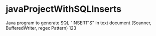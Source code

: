 # javaProjectWithSQLInserts
Java program to generate SQL "INSERT'S" in text document (Scanner, BufferedWriter, regex Pattern)
123
